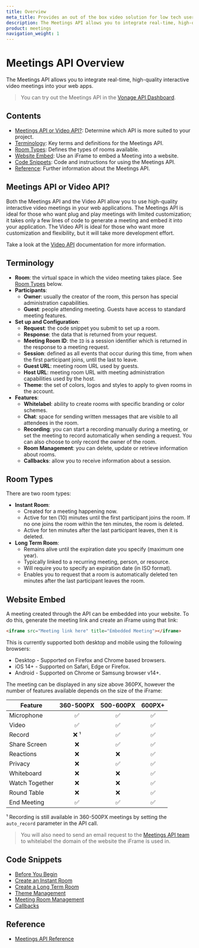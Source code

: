 ```yaml
---
title: Overview
meta_title: Provides an out of the box video solution for low tech users
description: The Meetings API allows you to integrate real-time, high-quality interactive video meetings into your web apps
product: meetings
navigation_weight: 1
---
```


# Meetings API Overview

The Meetings API allows you to integrate real-time, high-quality interactive video meetings into your web apps.

> You can try out the Meetings API in the [Vonage API Dashboard](https://dashboard.nexmo.com).

## Contents

* [Meetings API or Video API?](#meetings-api-or-video-api): Determine which API is more suited to your project.
* [Terminology](#terminology): Key terms and definitions for the Meetings API.
* [Room Types](#room-types): Defines the types of rooms available.
* [Website Embed](#website-embed): Use an iFrame to embed a Meeting into a website.
* [Code Snippets](#code-snippets): Code and instructions for using the Meetings API.
* [Reference](#reference): Further information about the Meetings API.

## Meetings API or Video API?

Both the Meetings API and the Video API allow you to use high-quality interactive video meetings in your web applications. The Meetings API is ideal for those who want plug and play meetings with limited customization; it takes only a few lines of code to generate a meeting and embed it into your application. The Video API is ideal for those who want more customization and flexibility, but it will take more development effort.

Take a look at the [Video API](https://tokbox.com/developer/) documentation for more information.

## Terminology

* **Room**: the virtual space in which the video meeting takes place. See [Room Types](#room-types) below.
* **Participants**:
  * **Owner**: usually the creator of the room, this person has special administration capabilities.
  * **Guest**: people attending meeting. Guests have access to standard meeting features.
* **Set up and Configuration**:
  * **Request**: the code snippet you submit to set up a room.
  * **Response**: the data that is returned from your request.
  * **Meeting Room ID**: the ``ID`` is a session identifier which is returned in the response to a meeting request.
  * **Session**: defined as all events that occur during this time, from when the first participant joins, until the last to leave.
  * **Guest URL**: meeting room URL used by guests.
  * **Host URL**: meeting room URL with meeting administration capabilities used by the host.
  * **Theme**: the set of colors, logos and styles to apply to given rooms in the account.
* **Features**:
  * **Whitelabel**: ability to create rooms with specific branding or color schemes.
  * **Chat**: space for sending written messages that are visible to all attendees in the room.
  * **Recording**: you can start a recording manually during a meeting, or set the meeting to record automatically when sending a request. You can also choose to only record the owner of the room.
  * **Room Management**: you can delete, update or retrieve information about rooms.
  * **Callbacks**: allow you to receive information about a session.

## Room Types

There are two room types:

* **Instant Room**:
  * Created for a meeting happening now.
  * Active for ten (10) minutes until the first participant joins the room.
      If no one joins the room within the ten minutes, the room is deleted.
  * Active for ten minutes after the last participant leaves, then it is deleted.
* **Long Term Room**:
  * Remains alive until the expiration date you specify (maximum one year).
  * Typically linked to a recurring meeting, person, or resource.
  * Will require you to specify an expiration date (in ISO format).
  * Enables you to request that a room is automatically deleted ten minutes after the last participant leaves the room.

## Website Embed

A meeting created through the API can be embedded into your website. To do this, generate the meeting link and create an iFrame using that link:

``` HTML
<iframe src="Meeting link here" title="Embedded Meeting"></iframe>
```

This is currently supported both desktop and mobile using the following browsers:

* Desktop - Supported on Firefox and Chrome based browsers.
* iOS 14+ - Supported on Safari, Edge or Firefox.
* Android - Supported on Chrome or Samsung browser v14+.

The meeting can be displayed in any size above 360PX, however the number of features available depends on the size of the iFrame:

Feature | 360-500PX | 500-600PX | 600PX+
-- | :--: | :--: | :--:
Microphone | ✅ | ✅ | ✅
Video | ✅ | ✅ | ✅
Record | ❌ ¹ | ✅ | ✅
Share Screen | ❌ | ✅ | ✅
Reactions | ❌ | ❌ | ✅
Privacy | ❌ | ✅ | ✅
Whiteboard | ❌ | ❌ | ✅
Watch Together | ❌ | ❌ | ✅
Round Table | ❌ | ❌ | ✅
End Meeting | ✅ | ✅ | ✅

¹ Recording is still available in 360-500PX meetings by setting the ``auto_record`` parameter in the API call.

> You will also need to send an email request to the [Meetings API team](mailto:meetings-api@vonage.com) to whitelabel the domain of the website the iFrame is used in.

## Code Snippets

* [Before You Begin](code-snippets/before-you-begin)
* [Create an Instant Room](code-snippets/create-instant-room)
* [Create a Long Term Room](code-snippets/create-long-term-room)
* [Theme Management](code-snippets/theme-management)
* [Meeting Room Management](code-snippets/room-management)
* [Callbacks](code-snippets/callbacks)

## Reference

* [Meetings API Reference](/api/meetings)
